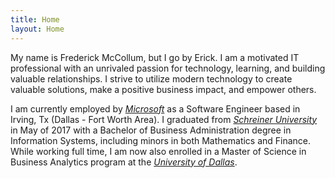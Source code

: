 ```yaml
---
title: Home
layout: Home
---
```


My name is Frederick McCollum, but I go by Erick. I am a motivated IT
professional with an unrivaled passion for technology, learning, and building
valuable relationships. I strive to utilize modern technology to create valuable
solutions, make a positive business impact, and empower others.

I am currently employed by *[Microsoft](https://careers.microsoft.com/us/en/)* as a Software Engineer based in Irving, Tx (Dallas - Fort Worth Area). I graduated from *[Schreiner University](https://schreiner.edu/)* in May of 2017 with a Bachelor of Business Administration degree in Information Systems, including minors in both Mathematics and Finance. While working full time, I am now also enrolled in a Master of Science in Business Analytics program at the *[University of Dallas](https://udallas.edu/)*.